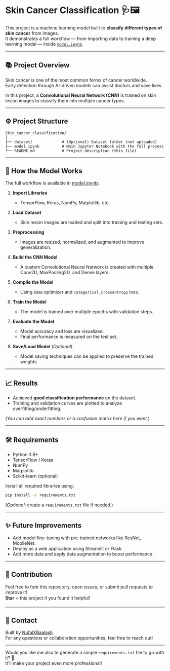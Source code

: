 # Skin Cancer Classification 🩺🖼️

This project is a machine learning model built to **classify different types of skin cancer** from images.  
It demonstrates a full workflow — from importing data to training a deep learning model — inside [`model.ipynb`](https://github.com/NufalXBaalash/Skin_cancer_classification/blob/main/model.ipynb).

---

## 📚 Project Overview

Skin cancer is one of the most common forms of cancer worldwide.  
Early detection through AI-driven models can assist doctors and save lives.

In this project, a **Convolutional Neural Network (CNN)** is trained on skin lesion images to classify them into multiple cancer types.

---

## ⚙️ Project Structure

```
Skin_cancer_classification/
│
├── dataset/             # (Optional) Dataset folder (not uploaded)
├── model.ipynb          # Main Jupyter Notebook with the full process
└── README.md            # Project description (this file)
```

---

## 🚀 How the Model Works

The full workflow is available in [model.ipynb](https://github.com/NufalXBaalash/Skin_cancer_classification/blob/main/model.ipynb):

1. **Import Libraries**  
   - TensorFlow, Keras, NumPy, Matplotlib, etc.

2. **Load Dataset**  
   - Skin lesion images are loaded and split into training and testing sets.

3. **Preprocessing**  
   - Images are resized, normalized, and augmented to improve generalization.

4. **Build the CNN Model**  
   - A custom Convolutional Neural Network is created with multiple Conv2D, MaxPooling2D, and Dense layers.

5. **Compile the Model**  
   - Using `Adam` optimizer and `categorical_crossentropy` loss.

6. **Train the Model**  
   - The model is trained over multiple epochs with validation steps.

7. **Evaluate the Model**  
   - Model accuracy and loss are visualized.
   - Final performance is measured on the test set.

8. **Save/Load Model** *(Optional)*  
   - Model saving techniques can be applied to preserve the trained weights.

---

## 📈 Results

- Achieved **good classification performance** on the dataset.
- Training and validation curves are plotted to analyze overfitting/underfitting.

(*You can add exact numbers or a confusion matrix here if you want.*)

---

## 🛠️ Requirements

- Python 3.8+
- TensorFlow / Keras
- NumPy
- Matplotlib
- Scikit-learn (optional)

Install all required libraries using:

```bash
pip install -r requirements.txt
```

(*Optional*: create a `requirements.txt` file if needed.)

---

## ✨ Future Improvements

- Add model fine-tuning with pre-trained networks like ResNet, MobileNet.
- Deploy as a web application using Streamlit or Flask.
- Add more data and apply data augmentation to boost performance.

---

## 🤝 Contribution

Feel free to fork this repository, open issues, or submit pull requests to improve it!  
**Star** ⭐ this project if you found it helpful!

---

## 📩 Contact

Built by [NufalXBaalash](https://github.com/NufalXBaalash)  
For any questions or collaboration opportunities, feel free to reach out!

---

Would you like me also to generate a simple `requirements.txt` file to go with it? 🚀  
It'll make your project even more professional!
